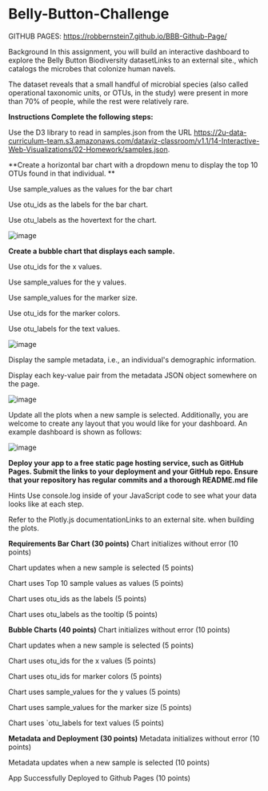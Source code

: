 # Belly-Button-Challenge

GITHUB PAGES: https://robbernstein7.github.io/BBB-Github-Page/


Background
In this assignment, you will build an interactive dashboard to explore the Belly Button Biodiversity datasetLinks to an external site., which catalogs the microbes that colonize human navels.

The dataset reveals that a small handful of microbial species (also called operational taxonomic units, or OTUs, in the study) were present in more than 70% of people, while the rest were relatively rare.

**Instructions
Complete the following steps:**

Use the D3 library to read in samples.json from the URL https://2u-data-curriculum-team.s3.amazonaws.com/dataviz-classroom/v1.1/14-Interactive-Web-Visualizations/02-Homework/samples.json.

**Create a horizontal bar chart with a dropdown menu to display the top 10 OTUs found in that individual.
**

Use sample_values as the values for the bar chart

Use otu_ids as the labels for the bar chart.

Use otu_labels as the hovertext for the chart.

![image](https://user-images.githubusercontent.com/119881903/230484770-6286d397-4ce0-4712-aa36-ccbebf109720.png)


**Create a bubble chart that displays each sample.**

Use otu_ids for the x values.

Use sample_values for the y values.

Use sample_values for the marker size.

Use otu_ids for the marker colors.

Use otu_labels for the text values.

![image](https://user-images.githubusercontent.com/119881903/230484838-31caef87-636b-4b08-bab5-b0ff6d7afaba.png)

Display the sample metadata, i.e., an individual's demographic information.

Display each key-value pair from the metadata JSON object somewhere on the page.

![image](https://user-images.githubusercontent.com/119881903/230484890-21eb81bb-51f4-498c-a457-7d414d4f024a.png)

Update all the plots when a new sample is selected. Additionally, you are welcome to create any layout that you would like for your dashboard. An example dashboard is shown as follows:

![image](https://user-images.githubusercontent.com/119881903/230484920-838182be-cfe0-40f4-ab48-6c3173ec27ba.png)

**Deploy your app to a free static page hosting service, such as GitHub Pages. Submit the links to your deployment and your GitHub repo. Ensure that your repository has regular commits and a thorough README.md file**

Hints
Use console.log inside of your JavaScript code to see what your data looks like at each step.

Refer to the Plotly.js documentationLinks to an external site. when building the plots.

**Requirements
Bar Chart (30 points)**
Chart initializes without error (10 points)

Chart updates when a new sample is selected (5 points)

Chart uses Top 10 sample values as values (5 points)

Chart uses otu_ids as the labels (5 points)

Chart uses otu_labels as the tooltip (5 points)

**Bubble Charts (40 points)**
Chart initializes without error (10 points)

Chart updates when a new sample is selected (5 points)

Chart uses otu_ids for the x values (5 points)

Chart uses otu_ids for marker colors (5 points)

Chart uses sample_values for the y values (5 points)

Chart uses sample_values for the marker size (5 points)

Chart uses `otu_labels for text values (5 points)

**Metadata and Deployment (30 points)**
Metadata initializes without error (10 points)

Metadata updates when a new sample is selected (10 points)

App Successfully Deployed to Github Pages (10 points)
